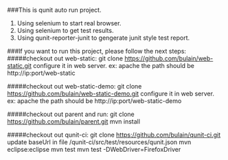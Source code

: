 ###This is qunit auto run project.
1. Using selenium to start real browser.
2. Using selenium to get test results.
3. Using qunit-reporter-junit to gengerate junit style test report.

###If you want to run this project, please follow the next steps:
#####checkout out web-static:
    git clone https://github.com/bulain/web-static.git
    configure it in web server. ex: apache
    the path should be http://ip:port/web-static
    
#####checkout out web-static-demo:
    git clone https://github.com/bulain/web-static-demo.git
    configure it in web server. ex: apache
    the path should be http://ip:port/web-static-demo
    
#####checkout out parent and run: 
    git clone https://github.com/bulain/parent.git
    mvn install
    
#####checkout out qunit-ci:
    git clone https://github.com/bulain/qunit-ci.git
    update baseUrl in file /qunit-ci/src/test/resources/qunit.json
    mvn eclipse:eclipse
    mvn test
    mvn test -DWebDriver=FirefoxDriver
    